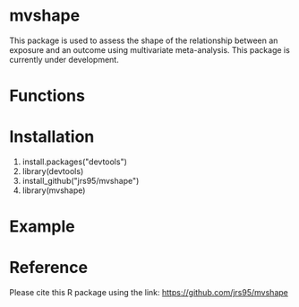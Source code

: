 # mvshape
This package is used to assess the shape of the relationship between an exposure and an outcome using multivariate meta-analysis. This package is currently under development. 

# Functions

# Installation
1. install.packages("devtools")
2. library(devtools) 
3. install_github("jrs95/mvshape")
4. library(mvshape)

# Example

# Reference 
Please cite this R package using the link: https://github.com/jrs95/mvshape
